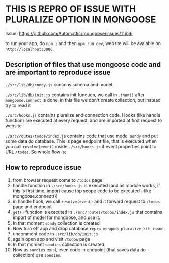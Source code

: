 # THIS IS REPRO OF ISSUE WITH PLURALIZE OPTION IN MONGOOSE

Issue: https://github.com/Automattic/mongoose/issues/11656

to run your app, do `npm i` and then `npm run dev`, website will be avaiable on `http://localhost:3000`.

## Description of files that use mongoose code and are important to reproduce issue

`./src/lib/db/sondy.js` contains schema and model.

`./src/lib/db/init.js` contains init function, we call in `.then()` after `mongoose.connect` is done, in this file we don't create collection, but instead try to read it

`./src/hooks.js` contains pluralize and connection code. Hooks (like handle function) are executed at every request, and are imported at first request to website

`./src/routes/todos/index.js` contains code that use model `sondy` and put some data do database. This is page endpoint file, that is executed when you call `resolve(event)` inside `./src/hooks.js` if event properties point to URL `/todos`. So whole flow is:

## How to reproduce issue

1. from browser request come to `/todos` page
2. handle function in `./src/hooks.js` is executed (and as module works, if this is first time, import cause top scope code to be executed - like mongoose.connect())
3. in handle hook, we call `resolve(event)` and it forward request to `/todos` page and endpoint
4. `get()` function is executed in `./src/routes/todos/index.js` that contains import of model for mongoose, and use it.
5. In that moment `sondy` collection is created
6. Now turn off app and drop database `repro_mongodb_pluralize_kit_issue`
7. uncomment code in `.src/lib/db/init.js`
8. again open app and visit `/todos` page
9. In that moment `sondies` collection is created
10. Now as `sondies` exist, even code in endpoint (that saves data do collection) use `sondies`.